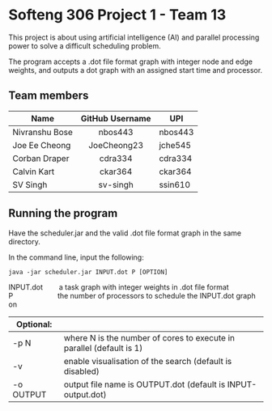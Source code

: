 # Softeng 306 Project 1 - Team 13
This project is about using artificial intelligence (AI) and parallel processing power to solve a
difficult scheduling problem.

The program accepts a .dot file format graph with integer node and edge weights, and outputs a dot graph with an 
assigned start time and processor.

## Team members
| Name               | GitHub Username |   UPI   |
|--------------------|:---------------:|---------|
| Nivranshu Bose     | nbos443         | nbos443 |
| Joe Ee Cheong      | JoeCheong23     | jche545 |
| Corban Draper      | cdra334         | cdra334 |
| Calvin Kart        | ckar364         | ckar364 |
| SV Singh           | sv-singh        | ssin610 |

## Running the program
Have the scheduler.jar and the valid .dot file format graph in the same directory. 

In the command line, input the following:


```
java -jar scheduler.jar INPUT.dot P [OPTION]
```

INPUT.dot &emsp;&emsp;a task graph with integer weights in .dot file format<br>
P &emsp;&emsp;&emsp;&emsp;&emsp;&emsp;the number of processors to schedule the INPUT.dot graph on

|Optional:||
|-----|----|
| -p N | where N is the number of cores to execute in parallel (default is 1)
| -v | enable visualisation of the search (default is disabled)
| -o OUTPUT | output file name is OUTPUT.dot (default is INPUT-output.dot)
